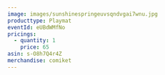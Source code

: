 ```yaml
---
image: images/sunshinespringeuvsqndvgai7wnu.jpg
producttype: Playmat
eventId: eUBdWMfNo
pricings:
  - quantity: 1
    price: 65
asin: s-O8h7Q4r4Z
merchandise: comiket
---
```

